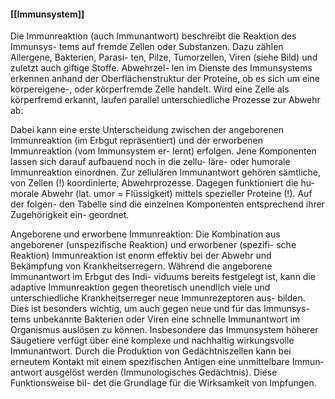 #### [[Immunsystem]]

Die Immunreaktion (auch Immunantwort) beschreibt die Reaktion des Immunsys-
tems auf fremde Zellen oder Substanzen. Dazu zählen Allergene, Bakterien, Parasi-
ten, Pilze, Tumorzellen, Viren (siehe Bild) und zuletzt auch giftige Stoffe. Abwehrzel-
len im Dienste des Immunsystems erkennen anhand der Oberflächenstruktur der
Proteine, ob es sich um eine körpereigene-, oder körperfremde Zelle handelt. Wird
eine Zelle als körperfremd erkannt, laufen parallel unterschiedliche Prozesse zur Abwehr ab:

Dabei kann eine erste Unterscheidung zwischen der angeborenen Immunreaktion
(im Erbgut repräsentiert) und der erworbenen Immunreaktion (vom Immunsystem er-
lernt) erfolgen. Jene Komponenten lassen sich darauf aufbauend noch in die zellu-
läre- oder humorale Immunreaktion einordnen. Zur zellulären Immunantwort gehören
sämtliche, von Zellen (!) koordinierte, Abwehrprozesse. Dagegen funktioniert die hu-
morale Abwehr (lat. umor = Flüssigkeit) mittels spezieller Proteine (!). Auf der folgen-
den Tabelle sind die einzelnen Komponenten entsprechend ihrer Zugehörigkeit ein-
geordnet.

Angeborene und erworbene Immunreaktion:
Die Kombination aus angeborener (unspezifische Reaktion) und erworbener (spezifi-
sche Reaktion) Immunreaktion ist enorm effektiv bei der Abwehr und Bekämpfung
von Krankheitserregern. Während die angeborene Immunantwort im Erbgut des Indi-
viduums bereits festgelegt ist, kann die adaptive Immunreaktion gegen theoretisch
unendlich viele und unterschiedliche Krankheitserreger neue Immunrezeptoren aus-
bilden. Dies ist besonders wichtig, um auch gegen neue und für das Immunsys-
tems unbekannte Bakterien oder Viren eine schnelle Immunantwort im Organismus
auslösen zu können.
Insbesondere das Immunsystem höherer Säugetiere verfügt über eine komplexe und
nachhaltig wirkungsvolle Immunantwort. Durch die Produktion von Gedächtniszellen
kann bei erneutem Kontakt mit einem spezifischen Antigen eine unmittelbare Immun-
antwort ausgelöst werden (Immunologisches Gedächtnis). Diese Funktionsweise bil-
det die Grundlage für die Wirksamkeit von Impfungen.